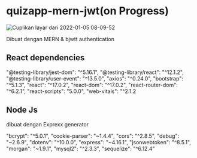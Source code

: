 # quizapp-mern-jwt(on Progress)
![Cuplikan layar dari 2022-01-05 08-09-52](https://user-images.githubusercontent.com/71652549/148145064-30affdcd-e1a3-4d76-84b1-bf43bc305d91.png)

Dibuat dengan MERN &amp; bjwtt authentication

## React  dependencies
"@testing-library/jest-dom": "^5.16.1",
"@testing-library/react": "^12.1.2",
"@testing-library/user-event": "^13.5.0",
"axios": "^0.24.0",
"bootstrap": "^5.1.3",
"react": "^17.0.2",
"react-dom": "^17.0.2",
"react-router-dom": "^6.2.1",
"react-scripts": "5.0.0",
"web-vitals": "^2.1.2

## Node Js

dibuat dengan Exprexx generator

"bcrypt": "^5.0.1",
"cookie-parser": "~1.4.4",
"cors": "^2.8.5",
"debug": "~2.6.9",
"dotenv": "^10.0.0",
"express": "~4.16.1",
"jsonwebtoken": "^8.5.1",
"morgan": "~1.9.1",
"mysql2": "^2.3.3",
"sequelize": "^6.12.4"

